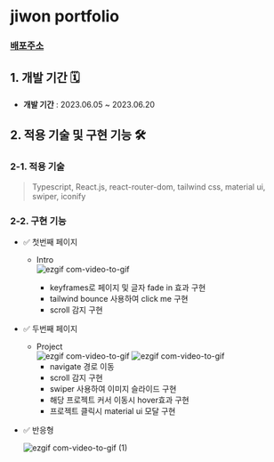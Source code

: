 # jiwon portfolio  
### __[배포주소](https://my-portfolio-a4vr.vercel.app/)__ 


## 1. 개발 기간 🗓

- __개발 기간__  : 2023.06.05 ~ 2023.06.20




## 2. 적용 기술 및 구현 기능 🛠

### 2-1. 적용 기술 

> Typescript, React.js, react-router-dom, tailwind css, material ui, swiper, iconify

### 2-2. 구현 기능
- ✅ 첫번째 페이지

  - Intro <br>
     ![ezgif com-video-to-gif](https://github.com/tjwldnjs123/my_portfolio/assets/100896832/81492e07-ad72-4ba7-b9fa-7e258166ff4b)

    - keyframes로 페이지 및 글자 fade in 효과 구현
    - tailwind bounce 사용하여 click me 구현
    - scroll 감지 구현
    
      
  
      
- ✅ 두번째 페이지

  - Project <br>
     ![ezgif com-video-to-gif](https://github.com/tjwldnjs123/my_portfolio/assets/100896832/0c299a42-41ad-499c-b6e8-640c8c07bc84)
     ![ezgif com-video-to-gif](https://github.com/tjwldnjs123/my_portfolio/assets/100896832/4267089a-7b36-4f0d-b16e-7e0f5b023331)
    - navigate 경로 이동
    - scroll 감지 구현
    - swiper 사용하여 이미지 슬라이드 구현
    - 해당 프로젝트 커서 이동시 hover효과 구현
    - 프로젝트 클릭시 material ui 모달 구현 

- ✅ 반응형

    ![ezgif com-video-to-gif (1)](https://github.com/tjwldnjs123/my_portfolio/assets/100896832/8d880859-54ee-4009-87ec-5d247bf83008)
 

